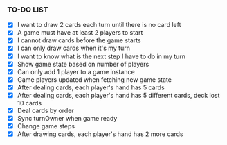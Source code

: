 ### TO-DO LIST

- [x] I want to draw 2 cards each turn until there is no card left
- [x] A game must have at least 2 players to start
- [x] I cannot draw cards before the game starts
- [x] I can only draw cards when it's my turn
- [x] I want to know what is the next step I have to do in my turn
- [x] Show game state based on number of players
- [x] Can only add 1 player to a game instance
- [x] Game players updated when fetching new game state
- [x] After dealing cards, each player's hand has 5 cards
- [x] After dealing cards, each player's hand has 5 different cards, deck lost 10 cards
- [x] Deal cards by order
- [x] Sync turnOwner when game ready
- [x] Change game steps
- [x] After drawing cards, each player's hand has 2 more cards

